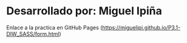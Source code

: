 # Desarrollado por: Miguel Ipiña

Enlace a la practica en GitHub Pages (https://miguelipi.github.io/P3.1-DIW_SASS/form.html)
